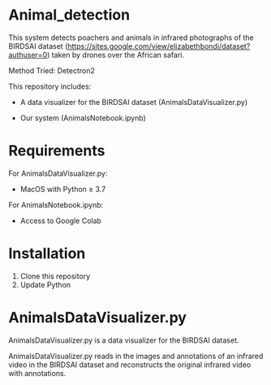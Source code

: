 # Animal_detection
This system detects poachers and animals in infrared photographs of the BIRDSAI dataset (https://sites.google.com/view/elizabethbondi/dataset?authuser=0) taken by drones over the African safari.

Method Tried: Detectron2

This repository includes:

- A data visualizer for the BIRDSAI dataset (AnimalsDataVisualizer.py)

- Our system (AnimalsNotebook.ipynb)

# Requirements
For AnimalsDataVisualizer.py:

- MacOS with Python ≥ 3.7

For AnimalsNotebook.ipynb:

- Access to Google Colab

# Installation
1. Clone this repository
2. Update Python

# AnimalsDataVisualizer.py
AnimalsDataVisualizer.py is a data visualizer for the BIRDSAI dataset.

AnimalsDataVisualizer.py reads in the images and annotations of an infrared video in the BIRDSAI dataset and reconstructs the original infrared video with annotations.
